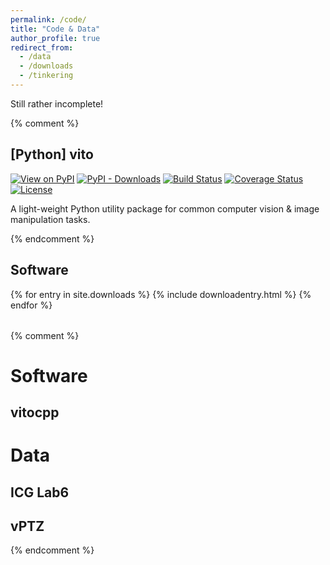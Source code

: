 ```yaml
---
permalink: /code/
title: "Code & Data"
author_profile: true
redirect_from: 
  - /data
  - /downloads
  - /tinkering
---
```


Still rather incomplete!

{% comment %}
<h2 id="vito" class="cd-header">[Python] vito<a href="#main"><i class="totopnav fas fa-arrow-up"></i></a></h2>
<div class="cd-detail">
<p>
<a href="https://pypi.org/project/vito"><img src="https://badge.fury.io/py/vito.svg" alt="View on PyPI"/></a>
<a href="https://pypi.org/project/vito"><img src="https://img.shields.io/pypi/dm/vito.svg" alt="PyPI - Downloads"/></a>
<a href="https://travis-ci.com/snototter/vito"><img src="https://travis-ci.com/snototter/vito.svg?branch=master" alt="Build Status"/></a>
<a href="https://coveralls.io/github/snototter/vito?branch=master"><img src="https://coveralls.io/repos/github/snototter/vito/badge.svg?branch=master" alt="Coverage Status"/></a>
<a href="https://github.com/snototter/vito/blob/master/LICENSE?raw=true"><img src="https://img.shields.io/badge/license-MIT-blue.svg" alt="License"/></a>
</p>
<p>
A light-weight Python utility package for common computer vision &amp; image manipulation tasks.
</p>
</div>
{% endcomment %}


<h2 id="software" class="dlheader">Software <a href="#main"><i class="totopnav fas fa-arrow-up"></i></a></h2>
<table class="dltable">
  <tbody>
    {% for entry in site.downloads %}
      {% include downloadentry.html %}
    {% endfor %}
  </tbody>
</table>


{% comment %}

# Software
## vitocpp
# Data
## ICG Lab6
## vPTZ
{% endcomment %}